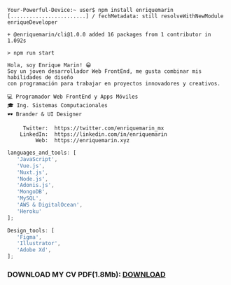 ```shell
Your-Powerful-Device:~ user$ npm install enriquemarin
[........................] / fechMetadata: still resolveWithNewModule enriqueDeveloper

+ @enriquemarin/cli@1.0.0 added 16 packages from 1 contributor in 1.092s

> npm run start

Hola, soy Enrique Marin! 😁
Soy un joven desarrollador Web FrontEnd, me gusta combinar mis habilidades de diseño
con programación para trabajar en proyectos innovadores y creativos.

💻 Programador Web FrontEnd y Apps Móviles
🎓 Ing. Sistemas Computacionales
🕶 Brander & UI Designer

     Twitter:  https://twitter.com/enriquemarin_mx
    LinkedIn:  https://linkedin.com/in/enriquemarin
         Web:  https://enriquemarin.xyz
```

```javascript
languages_and_tools: [
   'JavaScript',
   'Vue.js',
   'Nuxt.js',
   'Node.js',
   'Adonis.js',
   'MongoDB',
   'MySQL',
   'AWS & DigitalOcean',
   'Heroku'
];
```

```javascript
Design_tools: [
   'Figma',
   'Illustrator',
   'Adobe Xd',
];
```
### DOWNLOAD MY CV PDF(1.8Mb): [DOWNLOAD](https://github.com/enrique159/cvresumen/blob/main/resumen_enriquemarin.pdf)
